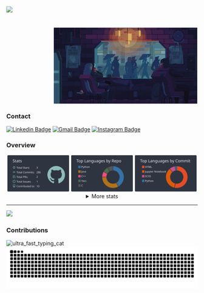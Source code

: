 <div style="display: flex; justify-content: space-between;">
  <h1 align="center">
    <a href="https://git.io/typing-svg">
      <img src="https://readme-typing-svg.herokuapp.com/?lines=Hi+There!+👋;I+am+Ariel+Góes+de+Castro!;&center=true&size=25">
    </a>
  </h1>
</div>

<p>
  <img hspace="125" align="center" height="75%" width="75%" src="https://github.com/arielgoes/arielgoes/blob/main/cyberpunk_coffee_shop_raining.gif" />
</p>

### Contact
[![Linkedin Badge](https://img.shields.io/badge/LinkedIn-0077B5?style=for-the-badge&logo=linkedin&logoColor=white)](https://www.linkedin.com/in/ariel-g%C3%B3es-de-castro-928ba2158/)
[![Gmail Badge](https://img.shields.io/badge/Gmail-D14836?style=for-the-badge&logo=gmail&logoColor=white)](mailto:arielgoesdecastro@gmail.com)
[![Instagram Badge](https://img.shields.io/badge/Instagram-E4405F?style=for-the-badge&logo=instagram&logoColor=white)](https://www.instagram.com/goes.ariel/)

### Overview
<div align="center">
  <img src="https://raw.githubusercontent.com/arielgoes/github-profile-summary-cards-example/master/profile-summary-card-output/nord_dark/3-stats.svg" width="32.5%">
  <img src="https://raw.githubusercontent.com/arielgoes/github-profile-summary-cards-example/master/profile-summary-card-output/nord_dark/1-repos-per-language.svg" width="32.5%">
  <img src="https://raw.githubusercontent.com/arielgoes/github-profile-summary-cards-example/master/profile-summary-card-output/nord_dark/2-most-commit-language.svg" width="32.5%">

<details>
  <summary>More stats</summary>
  
<img align="center" src="https://raw.githubusercontent.com/arielgoes/github-profile-summary-cards-example/master/profile-summary-card-output/nord_dark/0-profile-details.svg" >

</details>
  
<hr></hr>

</div>

<!--![ultra_fast_typing_cat](https://github.com/user-attachments/assets/576535ec-d63c-4c05-8bf5-748e26a66cb3)
-->


![](https://komarev.com/ghpvc/?username=arielgoes)
<h3>Contributions</h3>
<img src="https://github.com/user-attachments/assets/576535ec-d63c-4c05-8bf5-748e26a66cb3" alt="ultra_fast_typing_cat" width="5%">

<img alt="GitHub Snake" src="https://raw.githubusercontent.com/arielgoes/arielgoes/output/github-contribution-grid-snake-dark.svg"/>
